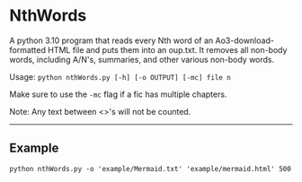 # NthWords
A python 3.10 program that reads every Nth word of an Ao3-download-formatted HTML file and puts them into an oup.txt. It removes all non-body words, including A/N's, summaries, and other various non-body words.

Usage: `python nthWords.py [-h] [-o OUTPUT] [-mc] file n`

Make sure to use the `-mc` flag if a fic has multiple chapters.

Note: Any text between <>'s will not be counted.

---
## Example
`python nthWords.py -o 'example/Mermaid.txt' 'example/mermaid.html' 500`